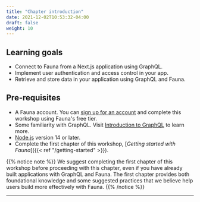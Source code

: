 ```yaml
---
title: "Chapter introduction"
date: 2021-12-02T10:53:32-04:00
draft: false
weight: 10
---
```


## Learning goals

* Connect to Fauna from a Next.js application using GraphQL.
* Implement user authentication and access control in your app.
* Retrieve and store data in your application using GraphQL and Fauna.

## Pre-requisites

* A Fauna account. You can [sign up for an account][fauna-signup] and complete this workshop using Fauna's free tier.
* Some familiarity with GraphQL. Visit [Introduction to GraphQL][graphql-learn] to learn more.
* [Node.js][node.js] version 14 or later.
* Complete the first chapter of this workshop, [*Getting started with Fauna*]({{< ref "/getting-started" >}}).

{{% notice note %}}
We suggest completing the first chapter of this workshop before proceeding with this chapter, even if you have already built applications with GraphQL and Fauna. The first chapter provides both foundational knowledge and some suggested practices that we believe help users build more effectively with Fauna.
{{% /notice %}}

---

[fauna-signup]: https://dashboard.fauna.com/accounts/register
[graphql-learn]: https://graphql.org/learn/
[node.js]: https://nodejs.org

